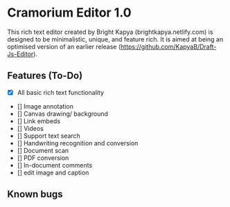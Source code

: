 # Cramorium Editor 1.0
This rich text editor created by Bright Kapya (brightkapya.netlify.com) is designed to be minimalistic, unique, and feature rich. It is aimed at being an optimised version of an earlier release (https://github.com/KapyaB/Draft-Js-Editor).

## Features (To-Do)
- [x] All basic rich text functionality
- [] Image annotation
- [] Canvas drawing/ background
- [] Link embeds
- [] Videos
- [] Support text search
- [] Handwriting recognition and conversion
- [] Document scan
- [] PDF conversion
- [] In-document comments
- [] edit image and caption

## Known bugs